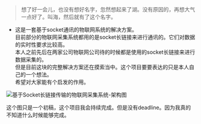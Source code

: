> 想了好一会儿，也没有想好名字，忽然想起来了湖。没有原因的，再想大气一点好了。叫海，然后就有了这个名字。  
- 这是一套基于socket通讯的物联网系统的解决方案。  
目前部分的物联网采集系统都用的是socket长链接来进行通讯的。它们对数据的实时性要求比较高。  
本人之前先后在两家公司物联网公司待的时候都是使用的socket长链接来进行数据采集的。  
但是目前这块的完整解决方案还在摸索当中。这个项目要要表达的只是本人自己的一个想法。  
希望对大家能有个启发的作用。

![基于Socket长链接传输的物联网采集系统-架构图](https://raw.githubusercontent.com/hanbin/sea/master/images/architecture.png)

这个图只是一个初稿，这个项目我会持续完成。但是没有deadline。因为我真的不知道什么时候能够完成。